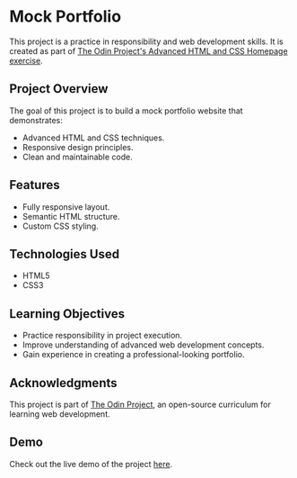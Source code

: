 # Mock Portfolio

This project is a practice in responsibility and web development skills. It is created as part of [The Odin Project's Advanced HTML and CSS Homepage exercise](https://www.theodinproject.com/lessons/node-path-advanced-html-and-css-homepage).

## Project Overview

The goal of this project is to build a mock portfolio website that demonstrates:

- Advanced HTML and CSS techniques.
- Responsive design principles.
- Clean and maintainable code.

## Features

- Fully responsive layout.
- Semantic HTML structure.
- Custom CSS styling.

## Technologies Used

- HTML5
- CSS3

## Learning Objectives

- Practice responsibility in project execution.
- Improve understanding of advanced web development concepts.
- Gain experience in creating a professional-looking portfolio.

## Acknowledgments

This project is part of [The Odin Project](https://www.theodinproject.com/), an open-source curriculum for learning web development.

## Demo

Check out the live demo of the project [here](https://ktotopawel.github.io/mock-portfolio/).
